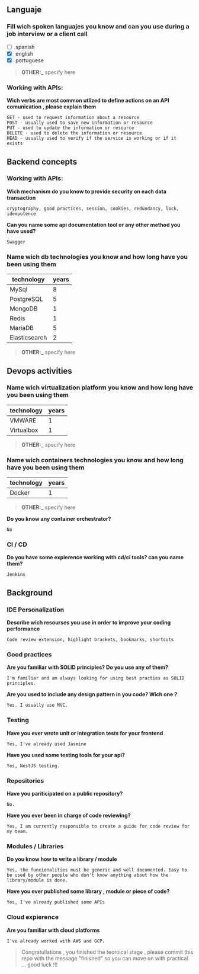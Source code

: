## Languaje
### Fill  wich spoken languajes you know and can you use during a job interview or a client call

 - [ ] spanish   
 - [x] english   
 - [x] portuguese
 
> **OTHER:_**  specify here


### Working with APIs:
**Wich verbs are most common utlized to define actions on an API comunication , please explain them**
```
GET - used to request information about a resource
POST - usually used to save new information or resource
PUT - used to update the information or resource
DELETE - used to delete the information or resource
HEAD - usually used to verify if the service is working or if it exists
```

## Backend concepts

### Working with APIs:
**Wich mechanism do you know to provide security on each data transaction**
```
cryptography, good practices, session, cookies, redundancy, lock, idempotence
```
**Can you name some api documentation tool or any other method you have used?**
```
Swagger
```

### Name wich db technologies you know and how long have you been using them
| technology            | years |
|-----------------------|-------|
| MySql                 |   8   |
| PostgreSQL            |   5   |
| MongoDB               |   1   |
| Redis                 |   1   |
| MariaDB               |   5   |
| Elasticsearch         |   2   |

> **OTHER:_**  specify here


## Devops activities

### Name wich virtualization platform you know and how long have you been using them

| technology | years |
|------------|-------|
| VMWARE     |   1   |
| Virtualbox |   1   |

> **OTHER:_**  specify here


### Name wich containers technologies you know and how long have you been using them

| technology | years |
|------------|-------|
| Docker     |   1   |

> **OTHER:_**  specify here

**Do you know any container orchestrator?**
```
No
```

### CI / CD

**Do you have some expierence working with cd/ci tools? can you name them?**
```
Jenkins
```

## Background


### IDE Personalization
**Describe wich resourses you use in order to improve your coding performance**
```
Code review extension, highlight brackets, bookmarks, shortcuts
```

### Good practices
**Are you familiar with SOLID principles? Do you use any of them?**
```
I'm familiar and am always looking for using best practies as SOLID principles.
```
**Are you used to include any design pattern in you code? Wich one ?** 
```
Yes. I usually use MVC.
```
### Testing
**Have you ever wrote unit or integration tests for your frontend**
```
Yes, I've already used Jasmine
```
**Have you used some testing tools for your api?**
```
Yes, NestJS testing.
```


### Repositories
**Have you pariticipated on a public repository?**
```
No.
```
**Have you ever been in charge of code reviewing?**
```
Yes, I am currently responsible to create a guide for code review for my team.
```

### Modules / Libraries
**Do you know how to write a library / module**
```
Yes, the funcionalities must be generic and well documented. Easy to be used by other people who don't know anything about how the library/module is done.
```
**Have you ever published some library , module or piece of code?**
```
Yes, I've already published some APIs
```

### Cloud expierence
**Are you familiar with cloud platforms**
```
I've already worked with AWS and GCP.
```

> Congratullations , you finished the teoroical stage , please commit this repo with the message "finished" so you can move on with practical ... good luck !!!


